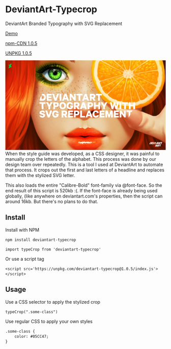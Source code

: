 # DeviantArt-Typecrop

DeviantArt Branded Typography with SVG Replacement

[Demo](https://deviantart-typecrop.web.app/)

[npm-CDN 1.0.5](https://npm-cdn.herokuapp.com/deviantart-typecrop@1.0.5/index.js)

[UNPKG 1.0.5](https://unpkg.com/deviantart-typecrop@1.0.5/index.js)

<img style='pointer-events: none' src='https://raw.githubusercontent.com/marioluevanos/DeviantArt-TypeCrop-Demo/master/preview.jpg'/>
When the style guide was developed, as a CSS designer, it was painful to manually crop the letters of the alphabet. This process was done by our design team over repeatedly. This is a tool I used at DeviantArt to automate that process.  It crops out the first and last letters of a headline and replaces them with the stylized SVG letter.  


This also loads the entire "Calibre-Bold" font-family via @font-face. So the end result of this script is 520kb :(. If the font-face is already being used globally, (like anywhere on deviantart.com's properties, then the script can around 16kb. But there's no plans to do that.


## Install
Install with NPM
```
npm install deviantart-typecrop
```
```
import typeCrop from 'deviantart-typecrop'
```


Or use a script tag
```
<script src='https://unpkg.com/deviantart-typecrop@1.0.5/index.js'></script>
```

## Usage
Use a CSS selector to apply the stylized crop
```
typeCrop(".some-class")
```
Use regular CSS to apply your own styles
```
.some-class {
    color: #05CC47;
}
```